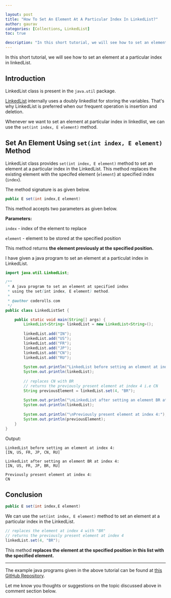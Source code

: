 ```yaml
---

layout: post
title: "How To Set An Element At A Particular Index In LinkedList?"
author: gaurav
categories: [Collections, LinkedList]
toc: true

description: "In this short tutorial, we will see how to set an element at a particular index in linkedList."
---
```


In this short tutorial, we will see how to set an element at a particular index in linkedList.

## Introduction

LinkedList class is present in the `java.util` package.

[LinkedList](https:/coderolls.com/linkedlist-in-java/) internally uses a doubly linkedlist for storing the variables. That's why LinkedList is preferred when our frequent operation is insertion and deletion.

Whenever we want to set an element at particular index in linkedlist, we can use the `set(int index, E element)` method.

## Set An Element Using `set(int index, E element)` Method

LinkedList class provides `set(int index, E element)` method to set an element at a particular index in the LinkedList. This method replaces the existing element with the specifed element (`element`) at specified index (`index`).

The method signature is as given below.

```java
public E set(int index,E element)
```

This method accepts two parameters as given below.

**Parameters:**

`index` - index of the element to replace

`element` - element to be stored at the specified position

This method returns **the element previously at the specified position.**



I have given a java program to set an element at a particulat index in LinkedList.

```java
import java.util.LinkedList;

/**
 * A java program to set an element at specified index
 * using the set(int index, E element) method.
 * 
 * @author coderolls.com
 */
public class LinkedListSet {

	public static void main(String[] args) {
		LinkedList<String> linkedList = new LinkedList<String>();
		
		linkedList.add("IN");
		linkedList.add("US");
		linkedList.add("FR");
		linkedList.add("JP");
		linkedList.add("CN");
		linkedList.add("RU");
		
		System.out.println("LinkedList before setting an element at index 4:");
		System.out.println(linkedList);
		
		// replaces CN with BR 
		// returns the previously present element at index 4 i.e CN
		String previousElement = linkedList.set(4, "BR");
		
		System.out.println("\nLinkedList after setting an element BR at index 4:");
		System.out.println(linkedList);
		
		System.out.println("\nPreviously present element at index 4:");
		System.out.println(previousElement);
	}
}
```

Output:

```
LinkedList before setting an element at index 4:
[IN, US, FR, JP, CN, RU]

LinkedList after setting an element BR at index 4:
[IN, US, FR, JP, BR, RU]

Previously present element at index 4:
CN
```

## Conclusion

```java
public E set(int index,E element)
```

We can use the `set(int index, E element)` method to set an element at a particular index in the LinkedList.

```java
// replaces the element at index 4 with "BR"
// returns the previously present element at index 4
linkedList.set(4, "BR");
```

This method **replaces the element at the specified position in this list with the specified element.**

---

The example java programs given in the above tutorial can be found at [this GitHub Repository](https://github.com/coderolls/blogpost-coding-examples/tree/main/collections/LinkedList/set-element-at-an-index-in-linkedlist).

Let me know you thoughts or suggestions on the topic discussed above in comment section below.